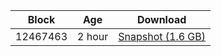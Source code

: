 |     Block   |     Age     |   Download  |
| ----------- | ----------- | ----------- |
|   12467463   |  2 hour | [Snapshot (1.6 GB)](https://s3.eu-central-1.amazonaws.com/w3coins.io/snapshots/akash-mainnet/akash_snapsot_latest.tar.lz4)  |
